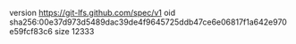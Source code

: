 version https://git-lfs.github.com/spec/v1
oid sha256:00e37d973d5489dac39de4f9645725ddb47ce6e06817f1a642e970e59fcf83c6
size 12333
